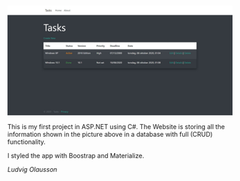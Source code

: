 ![C# Task manager](https://github.com/Azaaxin/Web-Task-Management/blob/main/taskmanager.jpg?raw=true)

This is my first project in ASP.NET using C#. The Website is storing all the information shown in the picture above in a database with full (CRUD) functionality.

I styled the app with Boostrap and Materialize. 

*Ludvig Olausson*
